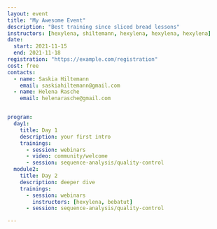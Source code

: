 ```yaml
---
layout: event
title: "My Awesome Event"
description: "Best training since sliced bread lessons"
instructors: [hexylena, shiltemann, hexylena, hexylena, hexylena]
date:
  start: 2021-11-15
  end: 2021-11-18
registration: "https://example.com/registration"
cost: free
contacts:
  - name: Saskia Hiltemann
    email: saskiahiltemann@gmail.com
  - name: Helena Rasche
    email: helenarasche@gmail.com


program:
  day1:
    title: Day 1
    description: your first intro
    trainings:
      - session: webinars
      - video: community/welcome
      - session: sequence-analysis/quality-control
  module2:
    title: Day 2
    description: deeper dive
    trainings:
      - session: webinars
        instructors: [hexylena, bebatut]
      - session: sequence-analysis/quality-control

---
```

